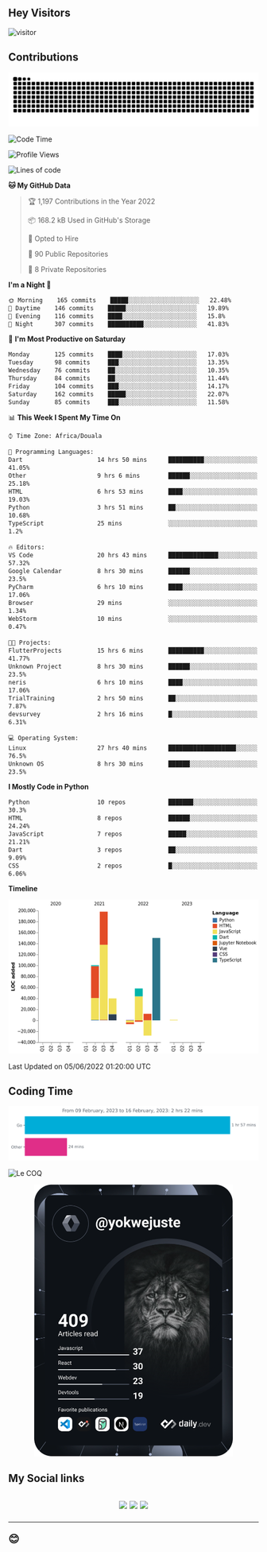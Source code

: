 ## Hey Visitors
![visitor](https://profile-counter.glitch.me/yokwejuste/count.svg)

## Contributions
<p align="center">
  <img src="https://raw.githubusercontent.com/yokwejuste/yokwejuste/output/github-contribution-grid-snake.svg" />
</p>

<!--START_SECTION:waka-->
![Code Time](http://img.shields.io/badge/Code%20Time-0%20secs-blue)

![Profile Views](http://img.shields.io/badge/Profile%20Views-47-blue)

![Lines of code](https://img.shields.io/badge/From%20Hello%20World%20I%27ve%20Written-407%20Thousand%20lines%20of%20code-blue)

**🐱 My GitHub Data** 

> 🏆 1,197 Contributions in the Year 2022
 > 
> 📦 168.2 kB Used in GitHub's Storage 
 > 
> 💼 Opted to Hire
 > 
> 📜 90 Public Repositories 
 > 
> 🔑 8 Private Repositories  
 > 
**I'm a Night 🦉** 

```text
🌞 Morning    165 commits    █████░░░░░░░░░░░░░░░░░░░░   22.48% 
🌆 Daytime    146 commits    █████░░░░░░░░░░░░░░░░░░░░   19.89% 
🌃 Evening    116 commits    ████░░░░░░░░░░░░░░░░░░░░░   15.8% 
🌙 Night      307 commits    ██████████░░░░░░░░░░░░░░░   41.83%

```
📅 **I'm Most Productive on Saturday** 

```text
Monday       125 commits    ████░░░░░░░░░░░░░░░░░░░░░   17.03% 
Tuesday      98 commits     ███░░░░░░░░░░░░░░░░░░░░░░   13.35% 
Wednesday    76 commits     ██░░░░░░░░░░░░░░░░░░░░░░░   10.35% 
Thursday     84 commits     ██░░░░░░░░░░░░░░░░░░░░░░░   11.44% 
Friday       104 commits    ███░░░░░░░░░░░░░░░░░░░░░░   14.17% 
Saturday     162 commits    █████░░░░░░░░░░░░░░░░░░░░   22.07% 
Sunday       85 commits     ███░░░░░░░░░░░░░░░░░░░░░░   11.58%

```


📊 **This Week I Spent My Time On** 

```text
⌚︎ Time Zone: Africa/Douala

💬 Programming Languages: 
Dart                     14 hrs 50 mins      ██████████░░░░░░░░░░░░░░░   41.05% 
Other                    9 hrs 6 mins        ██████░░░░░░░░░░░░░░░░░░░   25.18% 
HTML                     6 hrs 53 mins       ████░░░░░░░░░░░░░░░░░░░░░   19.03% 
Python                   3 hrs 51 mins       ██░░░░░░░░░░░░░░░░░░░░░░░   10.68% 
TypeScript               25 mins             ░░░░░░░░░░░░░░░░░░░░░░░░░   1.2%

🔥 Editors: 
VS Code                  20 hrs 43 mins      ██████████████░░░░░░░░░░░   57.32% 
Google Calendar          8 hrs 30 mins       ██████░░░░░░░░░░░░░░░░░░░   23.5% 
PyCharm                  6 hrs 10 mins       ████░░░░░░░░░░░░░░░░░░░░░   17.06% 
Browser                  29 mins             ░░░░░░░░░░░░░░░░░░░░░░░░░   1.34% 
WebStorm                 10 mins             ░░░░░░░░░░░░░░░░░░░░░░░░░   0.47%

🐱‍💻 Projects: 
FlutterProjects          15 hrs 6 mins       ██████████░░░░░░░░░░░░░░░   41.77% 
Unknown Project          8 hrs 30 mins       ██████░░░░░░░░░░░░░░░░░░░   23.5% 
neris                    6 hrs 10 mins       ████░░░░░░░░░░░░░░░░░░░░░   17.06% 
TrialTraining            2 hrs 50 mins       ██░░░░░░░░░░░░░░░░░░░░░░░   7.87% 
devsurvey                2 hrs 16 mins       █░░░░░░░░░░░░░░░░░░░░░░░░   6.31%

💻 Operating System: 
Linux                    27 hrs 40 mins      ███████████████████░░░░░░   76.5% 
Unknown OS               8 hrs 30 mins       ██████░░░░░░░░░░░░░░░░░░░   23.5%

```

**I Mostly Code in Python** 

```text
Python                   10 repos            ███████░░░░░░░░░░░░░░░░░░   30.3% 
HTML                     8 repos             ██████░░░░░░░░░░░░░░░░░░░   24.24% 
JavaScript               7 repos             █████░░░░░░░░░░░░░░░░░░░░   21.21% 
Dart                     3 repos             ██░░░░░░░░░░░░░░░░░░░░░░░   9.09% 
CSS                      2 repos             █░░░░░░░░░░░░░░░░░░░░░░░░   6.06%

```


**Timeline**

![Chart not found](https://raw.githubusercontent.com/yokwejuste/yokwejuste/master/charts/bar_graph.png) 


 Last Updated on 05/06/2022 01:20:00 UTC
<!--END_SECTION:waka-->

## Coding Time

[![wakatime-stats](https://github.com/yokwejuste/yokwejuste/blob/master/images/stat.svg)](https://wakatime.com/@yokwejuste)

![Le COQ](https://metrics.lecoq.io/yokwejuste/)
<p align="center">
  <a href="#"><img src="https://github.com/yokwejuste/yokwejuste/blob/master/devcard.svg" width="400" alt="Yonkeu K. Steve's Dev Card"/></a>
</p>
<h2>My Social links<h2>
<p align="center">
  <a href="https://twitter.com/yokwejuste"><img src="https://img.shields.io/badge/twitter-%231DA1F2.svg?style=for-the-badge&logo=Twitter&logoColor=white"></a>
  <a href="https://linkedin.com/in/yokwejuste"><img src="https://img.shields.io/badge/linkedin-%230077B5.svg?style=for-the-badge&logo=linkedin&logoColor=white"></a>
  <a href="https://instagram.com/yokwejuste0"><img src="https://img.shields.io/badge/instagram-%23E4405F.svg?style=for-the-badge&logo=Instagram&logoColor=white"></a>
</p>
<hr>
😊
